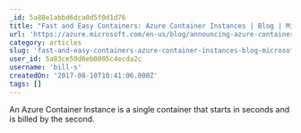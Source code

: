 ```yaml
---
_id: 5a88e1abbd6dca0d5f0d1d76
title: "Fast and Easy Containers: Azure Container Instances | Blog | Microsoft Azure"
url: 'https://azure.microsoft.com/en-us/blog/announcing-azure-container-instances/?ranMID=24542&ranEAID=TnL5HPStwNw&ranSiteID=TnL5HPStwNw-UVqssfXo352PIy49tPiftQ&tduid=(e23f7b0d12af34b44ebeb60e874c7188)(256380)(2459594)(TnL5HPStwNw-UVqssfXo352PIy49tPiftQ)()'
category: articles
slug: 'fast-and-easy-containers-azure-container-instances-blog-microsoft-azure'
user_id: 5a83ce59d6eb0005c4ecda2c
username: 'bill-s'
createdOn: '2017-08-10T10:41:06.000Z'
tags: []
---
```


An Azure Container Instance is a single container that starts in seconds and is billed by the second. 
